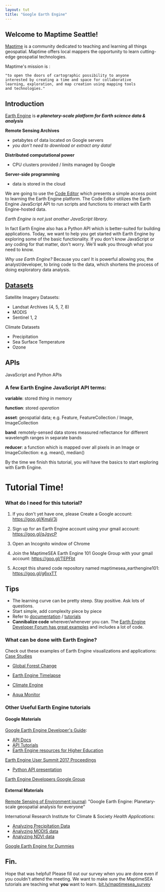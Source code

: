 ```yaml
---
layout: tut
title: "Google Earth Engine"
---
```


## Welcome to Maptime Seattle!

[Maptime](http://maptime.io/) is a community dedicated to teaching and learning all things geospatial. Maptime offers local mappers the opportunity to learn cutting-edge geospatial technologies.

Maptime's mission is :
```
"to open the doors of cartographic possibility to anyone
interested by creating a time and space for collaborative
learning, exploration, and map creation using mapping tools
and technologies."
```

## Introduction
[Earth Engine](https://earthengine.google.com/) is ***a planetary-scale platform for Earth science data & analysis***

**Remote Sensing Archives**
- petabytes of data located on Google servers
- *you don't need to download or extract any data!*

**Distributed computational power**
- CPU clusters provided / limits managed by Google

**Server-side programming**
- data is stored in the cloud

We are going to use the [Code Editor](https://code.earthengine.google.com/) which presents a simple access point to learning the Earth Engine platform. The Code Editor utilizes the Earth Engine JavaScript API to run scripts and functions to interact with Earth Engine-hosted data.

*Earth Engine is not just another JavaScript library.*

In fact Earth Engine also has a Python API which is better-suited for building applications. Today, we want to help you get started with Earth Engine by exploring some of the basic functionality. If you don't know JavaScript or any coding for that matter, don't worry. We'll walk you through what you need to know.

*Why use Earth Engine?*
Because you can! It is powerful allowing you, the analyst/developer, to bring code to the data, which shortens the process of doing exploratory data analysis.


## [Datasets](https://earthengine.google.com/datasets/)
Satellite Imagery Datasets:
- Landsat Archives (4, 5, 7, 8)
- MODIS
- Sentinel 1, 2

Climate Datasets
-	Precipitation
-	Sea Surface Temperature
- Ozone

## APIs

JavaScript and Python APIs

### A few Earth Engine JavaScript API terms:

**variable**:		stored *thing* in memory

**function**:		stored *operation*

**asset**:		geospatial data; e.g. Feature, FeatureCollection / Image, ImageCollection

**band**:		remotely-sensed data stores measured reflectance for different wavelength ranges in separate bands

**reducer**:	a function which is mapped over all pixels in an Image or ImageCollection:	e.g. mean(), median()


By the time we finish this tutorial, you will have the basics to start exploring with Earth Engine.


# Tutorial Time!

### What do I need for this tutorial?
1. If you don't yet have one, please Create a Google account: https://goo.gl/KmaV3j

2. Sign up for an Earth Engine account using your gmail account: https://goo.gl/qJgvcP

3. Open an Incognito window of Chrome

4. Join the MaptimeSEA Earth Engine 101 Google Group with your gmail account: https://goo.gl/TEPFbt

5. Accept this shared code repository named maptimesea_earthengine101: https://goo.gl/g6xxTT


## Tips

* The learning curve can be pretty steep. Stay positive.  Ask lots of questions.
* Start simple, add complexity piece by piece
* Refer to [documentation]() / [tutorials]()
* **Cannibalize code** wherever/whenever you can. The [Earth Engine Developer Forum has great examples](https://groups.google.com/forum/#!forum/google-earth-engine-developers) and includes a lot of code.


### What can be done with Earth Engine?

Check out these examples of Earth Engine visualizations and applications:
[Case Studies](https://earthengine.google.com/case_studies/)

- [Global Forest Change](http://earthenginepartners.appspot.com/science-2013-global-forest)

- [Earth Engine Timelapse](https://earthengine.google.com/timelapse/)

- [Climate Engine](http://climateengine.org/)

- [Aqua Monitor](http://aqua-monitor.appspot.com/)

### Other Useful Earth Engine tutorials

#### Google Materials
[Google Earth Engine Developer's Guide](https://developers.google.com/earth-engine/):
- [API Docs](https://developers.google.com/earth-engine/api_docs)
- [API Tutorials](https://developers.google.com/earth-engine/tutorials)
- [Earth Engine resources for Higher Education](https://developers.google.com/earth-engine/edu)

[Earth Engine User Summit 2017 Proceedings](https://events.withgoogle.com/google-earth-engine-user-summit-2017/breakout-sessions/#content)
- [Python API presentation](https://docs.google.com/presentation/d/1MVVeyCdm-FrMVRPop6wB3iyd85TAlwB-F9ygTQZ8S1w/pub?slide=id.g1e419debf0_1_205)

[Earth Engine Developers Google Group](https://groups.google.com/forum/#!forum/google-earth-engine-developers)

#### External Materials

[Remote Sensing of Environment journal](http://www.sciencedirect.com/science/article/pii/S0034425717302900): "Google Earth Engine: Planetary-scale geospatial analysis for everyone"

International Research Institute for Climate & Society *Health Applications*:
- [Analyzing Precipitation Data](http://iri.columbia.edu/~pceccato/Google_Training_Health/CHIRPS_Precipitation.pdf)
- [Analyzing MODIS data](http://iri.columbia.edu/~pceccato/Google_Training_Health/MODIS%20lst.pdf)
- [Analyzing NDVI data](http://iri.columbia.edu/~pceccato/Google_Training_Health/NDVI.pdf)

[Google Earth Engine for Dummies](https://slides.com/miguelangelmenarguez)


## Fin.

Hope that was helpful! Please fill out our survey when you are done even if you couldn't attend the meeting. We want to make sure the MaptimeSEA tutorials are teaching what **you** want to learn. [bit.ly/maptimesea_survey](http://bit.ly/maptimesea_survey)
